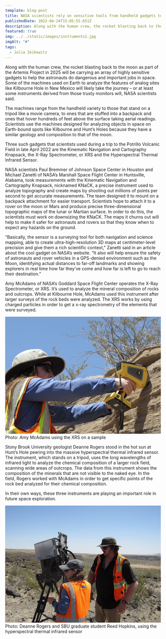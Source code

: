 ```yaml
---
template: blog-post
title: NASA scientists rely on sensitive tools from handheld gadgets to bulky machines to cull data from Earth, moon and other planets 
publishedDate: 2022-04-24T15:05:55.651Z
description: Along with the human crew, the rocket blasting back to the moon as part of the Artemis Project in 2025 will be carrying an array of highly sensitive gadgets to help the astronauts do dangerous and important jobs in space.  Some of the machines used on Earth to analyze the features of analog sites like Kilbourne Hole in New Mexico will likely take the journey – or at least some instruments derived from those trusty monitors will.
featured: true
img: ../../static/images/instruments1.jpg
imgAlt: "#"
tags:
  - Julia Zeikowitz
---
```

Along with the human crew, the rocket blasting back to the moon as part of the Artemis Project in 2025 will be carrying an array of highly sensitive gadgets to help the astronauts do dangerous and important jobs in space.  Some of the machines used on Earth to analyze the features of analog sites like Kilbourne Hole in New Mexico will likely take the journey – or at least some instruments derived from those trusty monitors will, NASA scientists said.

The machines range from the handheld variety to those that stand on a tripod like a movie camera, to ones that are stuffed into a backpack and ones that hover hundreds of feet above the surface taking aerial readings. Scientists use the machines designed for analyzing objects in space on Earth-bound spots like Kilbourne and Hunt’s Holes because they have a similar geology and composition to that of the moon.

Three such gadgets that scientists used during a trip to the Potrillo Volcanic Field in late April 2022 are the Kinematic Navigation and Cartography Knapsack, the X-Ray Spectrometer, or XRS and the Hyperspectral Thermal Infrared Sensor. 

NASA scientists Paul Bremmer of Johnson Space Center in Houston and Michael Zanetti of NASA’s Marshall Space Flight Center in Huntsville, Alabama, took measurements with the Kinematic Navigation and Cartography Knapsack, nicknamed KNaCK, a precise instrument used to analyze topography and create maps by shooting out millions of points per second to get accurate measurements. The team designed it to mount on a backpack attachment for easier transport. Scientists hope to attach it to a rover on the moon or Mars and produce precise three-dimensional topographic maps of the lunar or Martian surface. In order to do this, the scientists  must work on downsizing the KNaCK. The maps it churns out will help to make it safer for astronauts and rovers so that they know when to expect any hazards on the ground.

“Basically, the sensor is a surveying tool for both navigation and science mapping, able to create ultra-high-resolution 3D maps at centimeter-level precision and give them a rich scientific context,” Zanetti said in an article about the cool gadget on NASA’s website. “It also will help ensure the safety of astronauts and rover vehicles in a GPS-denied environment such as the Moon, identifying actual distances to far-off landmarks and showing explorers in real time how far they’ve come and how far is left to go to reach their destination.”

Amy McAdams of NASA’s Goddard Space Flight Center operates the X-Ray Spectrometer, or XRS. It’s used to analyze the mineral composition of rocks and outcrops. While at Kilbourne Hole, McAdams used this instrument after larger surveys of the rock beds were analyzed. The XRS works by using charged particles in order to get a x-ray spectrometry of the elements that were surveyed.

![](../../static/images/instruments1.jpg)
Photo: Amy McAdams using the XRS on a sample

Stony Brook University geologist Deanne Rogers stood in the hot sun at Hunt’s Hole peering into the massive hyperspectral thermal infrared sensor. The instrument, which stands on a tripod, uses the long wavelengths of infrared light to analyze the chemical composition of a larger rock field, scanning wide areas of outcrops. The data from this instrument shows the composition of the minerals that are not visible to the naked eye. In the field, Rogers worked with McAdams in order to get specific points of the rock bed analyzed for their chemical composition.

In their own ways, these three instruments are playing an important role in 
future space exploration.

![](../../static/images/instruments2.jpg)
Photo: Deanne Rogers and SBU graduate student Reed Hopkins, using the hyperspectral thermal infrared sensor
